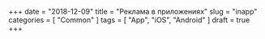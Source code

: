 +++
date = "2018-12-09"
title = "Реклама в приложениях"
slug = "inapp"
categories = [ "Common" ]
tags = [ "App", "iOS", "Android" ]
draft = true
+++
